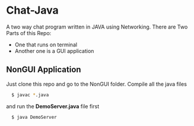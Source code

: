 # Chat-Java
A two way chat program written in JAVA using Networking.
There are Two Parts of this Repo:
  - One that runs on terminal
  - Another one is a GUI application
## NonGUI Application
Just clone this repo and go to the NonGUI folder.
Compile all the java files
```bash
  $ javac *.java
```
and run the **DemoServer.java** file first
```bash
  $ java DemoServer
```
